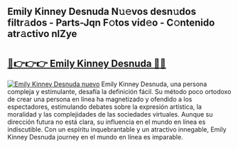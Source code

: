 ## Emily Kinney Desnuda N𝚞𝚎vos desn𝚞dos filtr𝚊dos - Parts-Jqn F𝚘tos vid𝚎o - C𝚘ntenido atr𝚊ctivo nlZye

# <h2><a href="http://mb6zhy.tromn.icu/?c=Emily+Kinney+Desnuda">🔗👉👉👉 Emily Kinney Desnuda 🔗🔗</a></h2>

[![Emily Kinney Desnuda nuevo](https://i.imgur.com/pEAQMta.gif)](http://mb6zhy.tromn.icu/?c=Emily+Kinney+Desnuda)
Emily Kinney Desnuda, una persona compleja y estimulante, desafía la definición fácil. Su método poco ortodoxo de crear una persona en línea ha magnetizado y ofendido a los espectadores, estimulando debates sobre la expresión artística, la moralidad y las complejidades de las sociedades virtuales. Aunque su dirección futura no está clara, su influencia en el mundo en línea es indiscutible. Con un espíritu inquebrantable y un atractivo innegable, Emily Kinney Desnuda journey en el mundo en línea es imparable.
